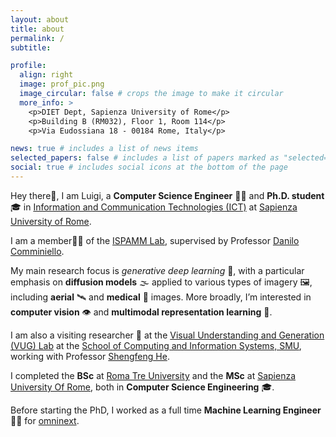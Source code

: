 ```yaml
---
layout: about
title: about
permalink: /
subtitle:

profile:
  align: right
  image: prof_pic.png
  image_circular: false # crops the image to make it circular
  more_info: >
    <p>DIET Dept, Sapienza University of Rome</p>
    <p>Building B (RM032), Floor 1, Room 114</p>
    <p>Via Eudossiana 18 - 00184 Rome, Italy</p>

news: true # includes a list of news items
selected_papers: false # includes a list of papers marked as "selected={true}"
social: true # includes social icons at the bottom of the page
---
```

Hey there👋, I am Luigi, a **Computer Science Engineer** 🧑‍💻 and **Ph.D. student** 🎓 in [Information and Communication Technologies (ICT)](https://phd.uniroma1.it/web/INFORMATION-AND-COMMUNICATION-TECHNOLOGY-(ICT)_nD3552_EN.aspx) at [Sapienza University of Rome](https://www.uniroma1.it/en/).

I am a member👨‍🔬 of the [ISPAMM Lab](https://www.ispamm.it/), supervised by Professor [Danilo Comminiello](https://danilocomminiello.site.uniroma1.it/).

My main research focus is *generative deep learning* 🧠, with a particular emphasis on **diffusion models** 🌫️ applied to various types of imagery 🖼️, including **aerial** 🛰️ and **medical** 🏥 images. More broadly, I’m interested in **computer vision** 👁️ and **multimodal representation learning** 🔀.

I am also a visiting researcher 🧳 at the [Visual Understanding and Generation (VUG) Lab](https://shengfenghe.github.io/group) at the [School of Computing and Information Systems, SMU](https://scis.smu.edu.sg/), working with Professor [Shengfeng He](https://shengfenghe.github.io/).

I completed the **BSc** at [Roma Tre University](https://www.uniroma3.it/) and the **MSc** at [Sapienza University Of Rome](https://www.uniroma1.it/it/), both in **Computer Science Engineering** 🎓.

Before starting the PhD, I worked as a full time **Machine Learning Engineer** 👨‍💻 for [omninext](https://omninext.it/).
